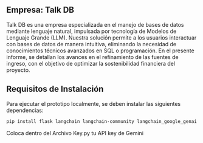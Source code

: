 ## Empresa: Talk DB
Talk DB es una empresa especializada en el manejo de bases de datos mediante lenguaje natural, impulsada por tecnología de Modelos de Lenguaje Grande (LLM). Nuestra solución permite a los usuarios interactuar con bases de datos de manera intuitiva, eliminando la necesidad de conocimientos técnicos avanzados en SQL o programación.
En el presente informe, se detallan los avances en el refinamiento de las fuentes de ingreso, con el objetivo de optimizar la sostenibilidad financiera del proyecto.

## Requisitos de Instalación
Para ejecutar el prototipo localmente, se deben instalar las siguientes dependencias:

```bash
pip install flask langchain langchain-community langchain_google_genai langchain-openai
```
Coloca dentro del Archivo Key.py tu API key de Gemini
